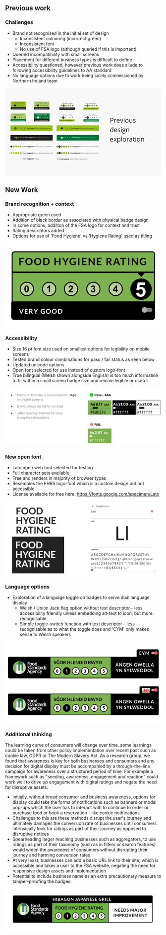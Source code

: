 ## Previous work

### Challenges
* Brand not recognised in the initial set of design
  * Inconsistent colouring (incorrect green)
  * Inconsistent font
  * No use of FSA logo (although queried if this is important)
* Queried incompatibility with small screens
* Placement for different business types is difficult to define
* Accessibility questioned, however previous work does allude to following accessibility guidelines to AA standard
* No language options due to work being solely commissioned by Northern Ireland team

![Uploaded file](uploads/FHRS_online_display.pptx.png)


## New Work

### Brand recognition + context
* Appropriate green used
* Addition of black border as associated with physical badge design
* In some options, addition of the FSA logo for context and trust
* Rating descriptors added
* Options for use of 'Food Hygiene' vs 'Hygiene Rating' used as titling

![Uploaded file](uploads/Screenshot_2020-03-01_13.31.43.png)


### Accessibility
* Size 16 pt font size used on smallest options for legibility on mobile screens
* Tested brand colour combinations for pass / fail status as seen below 
* Updated unicode options
* Open font selected for use instead of custom logo-font
* True bilingual (Welsh shown alongside English) is too much information to fit within a small screen badge size and remain legible or useful

![Uploaded file](uploads/Screenshot_2020-03-01_13.30.05.png)


### New open font
* Lato open web font selected for testing
* Full character sets available
* Free and renders in majority of browser types 
* Resembles the FHRS logo-font which is a custom design but not accessible
* License available for free here: <https://fonts.google.com/specimen/Lato>

![Uploaded file](uploads/Screenshot_2020-03-01_13.26.49.png)


### Language options
* Exploration of a language toggle on badges to serve dual language display
  * Welsh / Union Jack flag option without text descriptor - less accessibility friendly unless embedding alt-text to icon, but more recognisable
  * Simple toggle-switch function with text descriptor - less recognisable as to what the toggle does and 'CYM' only makes sense to Welsh speakers

![Uploaded file](uploads/Screenshot_2020-03-01_13.32.04.png)


### Additional thinking
The learning curve of consumers will change over time, some learnings could be taken from other policy implementation over recent past such as cookie law, GDPR or The Modern Slavery Act. As a research group, we found that awareness is key for both businesses and consumers and any decision for digital display must be accompanied by a through-the-line campaign for awareness over a structured period of time. For example a framework such as "seeding, awareness, engagement and reaction" could work well to drive up engagement with digital ratings and negate the need for disruptive assets. 
* Initially, without broad consumer and business awareness, options for display could take the forms of notifications such as banners or modal pop-ups which the user has to interact with to continue to order or purchase food or book a reservation - like cookie notifications
* Challenges to this are these methods disrupt the user's journey and ultimately damages the conversion rate of businesses until consumers intrinsically look for ratings as part of their journey as opposed to disruptive notices
* Spearheading larger reaching businesses such as aggregators, to use ratings as part of their taxonomy (such as in filters or search features) would widen the awareness of consumers without disrupting their journey and harming conversion rates
* At very least, businesses can add a basic URL link to their site, which is accessible and takes a user to the FSA website, negating the need for responsive design assets and implementation
* Potential to include business name as an extra precautionary measure to tamper-proofing the badges:

![Uploaded file](uploads/Screenshot_2020-03-01_13.39.20.png)

